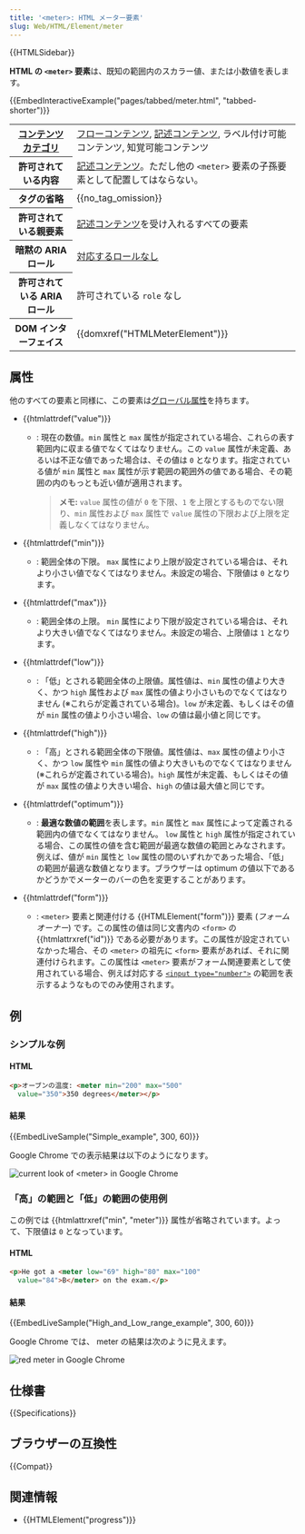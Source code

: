 ```yaml
---
title: '<meter>: HTML メーター要素'
slug: Web/HTML/Element/meter
---
```


{{HTMLSidebar}}

**HTML の `<meter>` 要素**は、既知の範囲内のスカラー値、または小数値を表します。

{{EmbedInteractiveExample("pages/tabbed/meter.html", "tabbed-shorter")}}

<table class="properties">
  <tbody>
    <tr>
      <th scope="row">
        <a href="/ja/docs/Web/HTML/Content_categories">コンテンツカテゴリ</a>
      </th>
      <td>
        <a href="/ja/docs/Web/HTML/Content_categories#フローコンテンツ"
          >フローコンテンツ</a
        >,
        <a href="/ja/docs/Web/HTML/Content_categories#記述コンテンツ"
          >記述コンテンツ</a
        >, ラベル付け可能コンテンツ, 知覚可能コンテンツ
      </td>
    </tr>
    <tr>
      <th scope="row">許可されている内容</th>
      <td>
        <a href="/ja/docs/Web/HTML/Content_categories#記述コンテンツ"
          >記述コンテンツ</a
        >。ただし他の
        <code>&#x3C;meter></code> 要素の子孫要素として配置してはならない。
      </td>
    </tr>
    <tr>
      <th scope="row">タグの省略</th>
      <td>{{no_tag_omission}}</td>
    </tr>
    <tr>
      <th scope="row">許可されている親要素</th>
      <td>
        <a href="/ja/docs/Web/HTML/Content_categories#記述コンテンツ"
          >記述コンテンツ</a
        >を受け入れるすべての要素
      </td>
    </tr>
    <tr>
      <th scope="row">暗黙の ARIA ロール</th>
      <td>
        <a href="https://www.w3.org/TR/html-aria/#dfn-no-corresponding-role"
          >対応するロールなし</a
        >
      </td>
    </tr>
    <tr>
      <th scope="row">許可されている ARIA ロール</th>
      <td>許可されている <code>role</code> なし</td>
    </tr>
    <tr>
      <th scope="row">DOM インターフェイス</th>
      <td>{{domxref("HTMLMeterElement")}}</td>
    </tr>
  </tbody>
</table>

## 属性

他のすべての要素と同様に、この要素は[グローバル属性](/ja/docs/Web/HTML/Global_attributes)を持ちます。

- {{htmlattrdef("value")}}

  - : 現在の数値。`min` 属性と `max` 属性が指定されている場合、これらの表す範囲内に収まる値でなくてはなりません。この `value` 属性が未定義、あるいは不正な値であった場合は、その値は `0` となります。指定されている値が `min` 属性と `max` 属性が示す範囲の範囲外の値である場合、その範囲の内のもっとも近い値が適用されます。

    > **メモ:** `value` 属性の値が `0` を下限、`1` を上限とするものでない限り、`min` 属性および `max` 属性で `value` 属性の下限および上限を定義しなくてはなりません。

- {{htmlattrdef("min")}}
  - : 範囲全体の下限。 `max` 属性により上限が設定されている場合は、それより小さい値でなくてはなりません。未設定の場合、下限値は `0` となります。
- {{htmlattrdef("max")}}
  - : 範囲全体の上限。 `min` 属性により下限が設定されている場合は、それより大きい値でなくてはなりません。未設定の場合、上限値は `1` となります。
- {{htmlattrdef("low")}}
  - : 「低」とされる範囲全体の上限値。属性値は、`min` 属性の値より大きく、かつ `high` 属性および `max` 属性の値より小さいものでなくてはなりません (※これらが定義されている場合)。`low` が未定義、もしくはその値が `min` 属性の値より小さい場合、`low` の値は最小値と同じです。
- {{htmlattrdef("high")}}
  - : 「高」とされる範囲全体の下限値。属性値は、`max` 属性の値より小さく、かつ `low` 属性や `min` 属性の値より大きいものでなくてはなりません (※これらが定義されている場合)。`high` 属性が未定義、もしくはその値が `max` 属性の値より大きい場合、`high` の値は最大値と同じです。
- {{htmlattrdef("optimum")}}
  - : **最適な数値の範囲**を表します。`min` 属性と `max` 属性によって定義される範囲内の値でなくてはなりません。 `low` 属性と `high` 属性が指定されている場合、この属性の値を含む範囲が最適な数値の範囲とみなされます。例えば、値が `min` 属性と `low` 属性の間のいずれかであった場合、「低」の範囲が最適な数値となります。ブラウザーは optimum の値以下であるかどうかでメーターのバーの色を変更することがあります。
- {{htmlattrdef("form")}}
  - : `<meter>` 要素と関連付ける {{HTMLElement("form")}} 要素 (_フォームオーナー_) です。この属性の値は同じ文書内の `<form>` の {{htmlattrxref("id")}} である必要があります。この属性が設定されていなかった場合、その `<meter>` の祖先に `<form>` 要素があれば、それに関連付けられます。この属性は `<meter>` 要素がフォーム関連要素として使用されている場合、例えば対応する [`<input type="number">`](/ja/docs/Web/HTML/Element/input/number) の範囲を表示するようなものでのみ使用されます。

## 例

### シンプルな例

#### HTML

```html
<p>オーブンの温度: <meter min="200" max="500"
  value="350">350 degrees</meter></p>
```

#### 結果

{{EmbedLiveSample("Simple_example", 300, 60)}}

Google Chrome での表示結果は以下のようになります。

![current look of \<meter> in Google Chrome](screen_shot_2020-10-12_at_10.10.53_pm.png)

### 「高」の範囲と「低」の範囲の使用例

この例では {{htmlattrxref("min", "meter")}} 属性が省略されています。よって、下限値は `0` となっています。

#### HTML

```html
<p>He got a <meter low="69" high="80" max="100"
  value="84">B</meter> on the exam.</p>
```

#### 結果

{{EmbedLiveSample("High_and_Low_range_example", 300, 60)}}

Google Chrome では、 meter の結果は次のように見えます。

![red meter in Google Chrome](screen_shot_2020-10-12_at_10.11.52_pm.png)

## 仕様書

{{Specifications}}

## ブラウザーの互換性

{{Compat}}

## 関連情報

- {{HTMLElement("progress")}}
